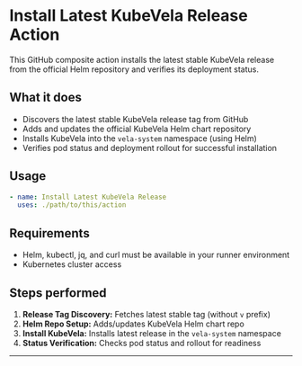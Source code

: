 # Install Latest KubeVela Release Action

This GitHub composite action installs the latest stable KubeVela release from the official Helm repository and verifies its deployment status.

## What it does

- Discovers the latest stable KubeVela release tag from GitHub
- Adds and updates the official KubeVela Helm chart repository
- Installs KubeVela into the `vela-system` namespace (using Helm)
- Verifies pod status and deployment rollout for successful installation

## Usage

```yaml
- name: Install Latest KubeVela Release
  uses: ./path/to/this/action
```

## Requirements

- Helm, kubectl, jq, and curl must be available in your runner environment
- Kubernetes cluster access

## Steps performed

1. **Release Tag Discovery:** Fetches latest stable tag (without `v` prefix)
2. **Helm Repo Setup:** Adds/updates KubeVela Helm chart repo
3. **Install KubeVela:** Installs latest release in the `vela-system` namespace
4. **Status Verification:** Checks pod status and rollout for readiness

---

